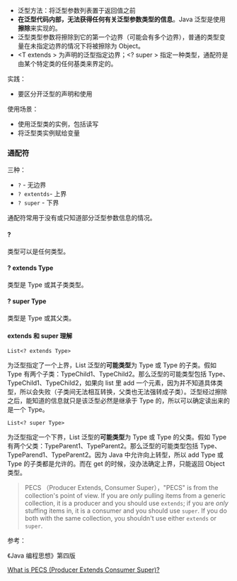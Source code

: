 * 泛型方法：将泛型参数列表置于返回值之前
* **在泛型代码内部，无法获得任何有关泛型参数类型的信息**。Java 泛型是使用**擦除**来实现的。
* 泛型类型参数将擦除到它的第一个边界（可能会有多个边界），普通的类型变量在未指定边界的情况下将被擦除为 Object。
* <T extends \> 为声明的泛型指定边界；<? super \> 指定一种类型，通配符是由某个特定类的任何基类来界定的。 



实践：

* 要区分开泛型的声明和使用



使用场景：

* 使用泛型类的实例，包括读写
* 将泛型类实例赋给变量



### 通配符

三种：

* `?` - 无边界
* `? extentds`-  上界
* `? super` - 下界

通配符常用于没有或只知道部分泛型参数信息的情况。



#### ?

类型可以是任何类型。



#### ? extends Type

类型是 Type 或其子类类型。



#### ? super Type

类型是 Type 或其父类。 



#### extends 和 super 理解

`List<? extends Type>`

为泛型指定了一个上界，List 泛型的**可能类型**为 Type 或 Type 的子类。假如 Type 有两个子类：TypeChild1、TypeChild2。那么泛型的可能类型包括 Type、TypeChild1、TypeChild2，如果向 list 里 add 一个元素，因为并不知道具体类型，所以会失败（子类间无法相互转换，父类也无法强转成子类）。泛型经过擦除之后，能知道的信息就只是该泛型必然是继承于 Type 的，所以可以确定读出来的是一个 Type。

`List<? super Type>`

为泛型指定一个下界，List 泛型的**可能类型**为 Type 或 Type 的父类。假如 Type 有两个父类：TypeParent1、TypeParent2。那么泛型的可能类型包括 Type、TypeParend1、TypeParent2。因为 Java 中允许向上转型，所以 add Type 或 Type 的子类都是允许的。而在 get 的时候，没办法确定上界，只能返回 Object 类型。

> PECS （Producer Extends, Consumer Super），"PECS" is from the collection's point of view. If you are *only* pulling items from a generic collection, it is a producer and you should use `extends`; if you are *only* stuffing items in, it is a consumer and you should use `super`. If you do both with the same collection, you shouldn't use either `extends` or `super`.





参考：

《Java 编程思想》第四版

[What is PECS (Producer Extends Consumer Super)?](https://stackoverflow.com/questions/2723397/what-is-pecs-producer-extends-consumer-super)